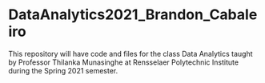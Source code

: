 # DataAnalytics2021_Brandon_Cabaleiro

This repository will have code and files for the class Data Analytics taught by Professor Thilanka Munasinghe at Rensselaer Polytechnic Institute during the Spring 2021 semester.
